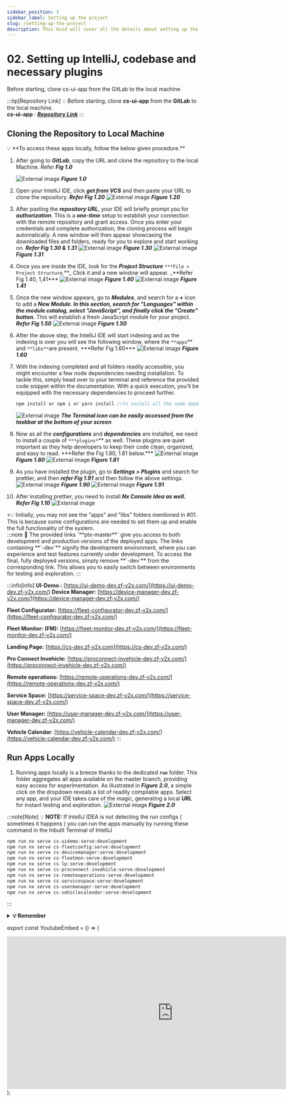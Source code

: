 ```yaml
---
sidebar_position: 3
sidebar_label: Setting up the project
slug: /setting-up-the-project
description: This Guid will cover all the details about setting up the project locally in IntelliJ.
---
```


# 02. Setting up IntelliJ, codebase and necessary plugins

<!-- <div style={{textAlign: 'justify'}}> -->

Before starting, clone cs-ui-app from the GitLab to the local machine

:::tip[Repository Link]
💡 Before starting, clone **cs-ui-app** from the **GitLab** to the local machine. <br/>
**cs-ui-app** : [**_Repository Link_**](https://vcu-gitlab.northeurope.cloudapp.azure.com/connectivitysuite/applications/cs-app-uis)
:::

<div>
<YoutubeEmbed />
</div>

<!--
[https://drive.google.com/drive/u/1/home](https://drive.google.com/drive/u/1/home)

[https://maps-grin-li1.craft.me/5Y6iD6x8fvNrH9](https://maps-grin-li1.craft.me/5Y6iD6x8fvNrH9) -->

## Cloning the Repository to Local Machine

<aside>
💡 **To access these apps locally, follow the below given procedure.**

</aside>

1. After going to **_GitLab_**, copy the URL and clone the repository to the local Machine. Refer **_Fig 1.0_**

   ![External image](../../static/img/ss1.png)
   **_Figure 1.0_**

2. Open your IntelliJ IDE, click **_get from VCS_** and then paste your URL to clone the repository. **_Refer Fig 1.20_**
   ![External image](../../static/img/ss2.png)
   **_Figure 1.20_**

3. After pasting the **_repository URL_**, your IDE will briefly prompt you for **_authorization_**. This is a **_one-time_** setup to establish your connection with the remote repository and grant access. Once you enter your credentials and complete authorization, the cloning process will begin automatically. A new window will then appear showcasing the downloaded files and folders, ready for you to explore and start working on. **_Refer Fig 1.30 & 1.31_**
   ![External image](../../static/img/ss3.png)
   **_Figure 1.30_**
   ![External image](../../static/img/ss4.png)
   **_Figure 1.31_**

4. Once you are inside the IDE, look for the **_Project Structure_** `***File > Project Structure`.**_ Click it and a new window will appear. _**Refer Fig 1.40, 1,41\*\*\*
   ![External image](../../static/img/ss5.png)
   **_Figure 1.40_**
   ![External image](../../static/img/ss6.png)
   **_Figure 1.41_**

5. Once the new window appears, go to **_Modules_**, and search for a **_+_** icon to add a **_New Module. In this section, search for "Languages" within the module catalog, select "JavaScript", and finally click the "Create" button._** This will establish a fresh JavaScript module for your project. **_Refer Fig 1.50_**
   ![External image](../../static/img/ss14.png)
   **_Figure 1.50_**

6. After the above step, the IntelliJ IDE will start indexing and as the indexing is over you will see the following window, where the `**apps`** and `**libs**`are present. \***Refer Fig 1.60\*\*\*
   ![External image](../../static/img/ss7.png)
   **_Figure 1.60_**

7. With the indexing completed and all folders readily accessible, you might encounter a few node dependencies needing installation. To tackle this, simply head over to your terminal and reference the provided code snippet within the documentation. With a quick execution, you'll be equipped with the necessary dependencies to proceed further.

   ```jsx
   npm install or npm i or yarn install //to install all the node dependencies
   ```

   ![External image](../../static/img/ss8.png)
   **_The Terminal icon can be easily accessed from the taskbar at the bottom of your screen_**

8. Now as all the **_configurations_** and **_dependencies_** are installed, we need to install a couple of `***plugins*`** as well. These plugins are quiet important as they help developers to keep their code clean, organized, and easy to read. \***Refer the Fig 1.80, 1.81 below.\*\*\*
   ![External image](../../static/img/ss9.png)
   **_Figure 1.80_**
   ![External image](../../static/img/ss10.png)
   **_Figure 1.81_**

9. As you have installed the plugin, go to **_Settings > Plugins_** and search for prettier, and then **_refer Fig 1.91_** and then follow the above settings.
   ![External image](../../static/img/ss11.png)
   **_Figure 1.90_**
   ![External image](../../static/img/ss12.png)
   **_Figure 1.91_**

10. After installing prettier, you need to install **_Nx Console Idea as well. Refer Fig 1.10_**
![External image](../../static/img/ss13.png)
<aside>
>💡 Initially, you may not see the "apps" and "libs" folders mentioned in #01. This is because some configurations are needed to set them up and enable the full functionality of the system.

</aside>

<aside>
:::note
📒 The provided links `**ptx-master**` give you access to both development and production versions of the deployed apps. The links containing **`-dev`** signify the development environment, where you can experience and test features currently under development. To access the final, fully deployed versions, simply remove **`-dev`** from the corresponding link. This allows you to easily switch between environments for testing and exploration.
:::

</aside>

:::info[info]
**UI-Demo :** [https://ui-demo-dev.zf-v2x.com/](https://ui-demo-dev.zf-v2x.com/)
**Device Manager:** [https://device-manager-dev.zf-v2x.com/](https://device-manager-dev.zf-v2x.com/)

**Fleet Configurator:** [https://fleet-configurator-dev.zf-v2x.com/](https://fleet-configurator-dev.zf-v2x.com/)

**Fleet Monitor: (FM):** [https://fleet-monitor-dev.zf-v2x.com/](https://fleet-monitor-dev.zf-v2x.com/)

**Landing Page:** [https://cs-dev.zf-v2x.com](https://cs-dev.zf-v2x.com/)

**Pro Connect Invehicle:** [https://proconnect-invehicle-dev.zf-v2x.com/](https://proconnect-invehicle-dev.zf-v2x.com/)

**Remote operations:** [https://remote-operations-dev.zf-v2x.com/](https://remote-operations-dev.zf-v2x.com/)

**Service Space:** [https://service-space-dev.zf-v2x.com/](https://service-space-dev.zf-v2x.com/)

**User Manager:** [https://user-manager-dev.zf-v2x.com/](https://user-manager-dev.zf-v2x.com/)

**Vehicle Calendar**: [https://vehicle-calendar-dev.zf-v2x.com/](https://vehicle-calendar-dev.zf-v2x.com/)
:::

## Run Apps Locally

1. Running apps locally is a breeze thanks to the dedicated **`run`** folder. This folder aggregates all apps available on the master branch, providing easy access for experimentation. As illustrated in **_Figure 2.0_**, a simple click on the dropdown reveals a list of readily compilable apps. Select any app, and your IDE takes care of the magic, generating a local **_URL_** for instant testing and exploration.
   ![External image](../../static/img/rr1.png)
   **_Figure 2.0_**

:::note[Note]
💡 **NOTE:** If IntelliJ IDEA is not detecting the run configs ( sometimes it happens ) you can run the apps manually
by running these command in the Inbuilt Terminal of IntelliJ

```js title="bash"
npm run nx serve cs-uidemo:serve:development
npm run nx serve cs-fleetconfig:serve:development
npm run nx serve cs-devicemanager:serve:development
npm run nx serve cs-fleetmon:serve:development
npm run nx serve cs-lp:serve:development
npm run nx serve cs-proconnect-invehicle:serve:development
npm run nx serve cs-remoteoperations:serve:development
npm run nx serve cs-servicespace:serve:development
npm run nx serve cs-usermanager:serve:development
npm run nx serve cs-vehiclecalendar:serve:development
```

:::

<details>
  <summary><b>💡 Remember</b></summary>
  <div>
    <div>

There are 2 types of modes, in which each app can run.

1.  **Live Mode.**
2.  **Mock Mode:** Doesn’t need backend to run, as there’s is a lot of data which needs to be fetched from the backend, but if the backend is not available, we create a virtual backend that serves up dummy data, mimicking real-world interactions, all within the app itself.

📒 To **_activate Mock Mode_**, head to your app's `**environment.ts**` file and set `**isMockEnabled`** to `**true\*\*`. Boom! You're now cruising in offline mode, ready to test and iterate without external dependencies.
![External image](../../static/img/rr2.png)

</div>

  </div>
</details>
<!-- </div> -->

export const YoutubeEmbed = () => (

  <div style={{width: '100%', height:'100%'}}>
<iframe width="870" height="400" src="https://www.youtube.com/embed/TB_SzSRwZT4?si=ZVKilcaf4iWR19X6" title="YouTube video player" frameborder="0" allow="accelerometer; autoplay; clipboard-write; encrypted-media; gyroscope; picture-in-picture; web-share" allowfullscreen></iframe>
  </div>
);
